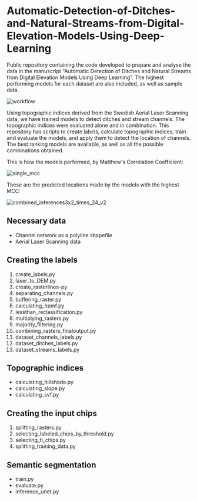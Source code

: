# Automatic-Detection-of-Ditches-and-Natural-Streams-from-Digital-Elevation-Models-Using-Deep-Learning
Public repository containing the code developed to prepare and analyse the data in the manuscript "Automatic Detection of Ditches and Natural Streams from Digital Elevation Models Using Deep Learning". The highest performing models for each dataset are also included, as well as sample data.

![workflow](https://github.com/mbusarello/Deep-Learning-for-ditches-and-streams-detection-in-a-DEM/assets/72121679/e83f3276-1c33-435c-abb9-e4d46475e11a)

Using topographic indices derived from the Swedish Aerial Laser Scanning data, we have trained models to detect ditches and stream channels. The topographic indices were evaluated alone and in combination.
This repository has scripts to create labels, calculate topographic indices, train and evaluate the models, and apply them to detect the location of channels. The best ranking models are available, as well as all the possible combinations obtained.

This is how the models performed, by Matthew's Correlation Coefficient:

![single_mcc](https://github.com/mbusarello/Deep-Learning-for-ditches-and-streams-detection-in-a-DEM/assets/72121679/47346b84-9791-468f-a8b9-b01d3dc885a0)

These are the predicted locations made by the models with the highest MCC:

![combined_inferences3x2_times_24_v2](https://github.com/mbusarello/Deep-Learning-for-ditches-and-streams-detection-in-a-DEM/assets/72121679/072812ba-30fc-485d-822f-210ac4103d80)

## Necessary data
- Channel network as a polyline shapefile
- Aerial Laser Scanning data

## Creating the labels
1. create_labels.py
2. laser_to_DEM.py
3. create_rasterlines-py
4. separating_channels.py
5. buffering_raster.py
6. calculating_hpmf.py 
7. lessthan_reclassification.py
8. multiplying_rasters.py
9. majority_filtering.py
10. combining_rasters_finaloutput.py
11. dataset_channels_labels.py
12. dataset_ditches_labels.py
13. dataset_streams_labels.py

## Topographic indices
- calculating_hillshade.py
- calculating_slope.py
- calculating_svf.py

## Creating the input chips
1. splitting_rasters.py
2. selecting_labeled_chips_by_threshold.py
3. selecting_ti_chips.py
4. splitting_training_data.py

## Semantic segmentation
- train.py
- evaluate.py
- inference_unet.py
